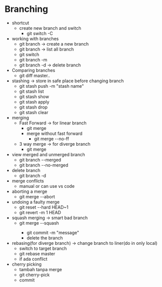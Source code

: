 # Branching

- shortcut
    - create new branch and switch
        - git switch -C <branch name>
- working with branches
    - git branch <branch name> → create a new branch
    - git branch → list all branch
    - git switch <branch name>
    - git branch  -m <old name> <new name>
    - git branch -d <branch name> → delete branch
- Comparing branches
    - git diff master..<branch name>
- stashing → store in safe place before changing branch
    - git stash push -m "stash name"
    - git stash list
    - git stash show
    - git stash apply <number>
    - git stash drop <number>
    - git stash clear
- merging
    - Fast Forward → for linear branch
        - git merge <branch name>
        - merge without fast forward
            - git merge --no-ff <branch name>
    - 3 way merge → for diverge branch
        - git merge <branch name>
- view merged and unmerged branch
    - git branch --merged
    - git branch --no-merged
- delete branch
    - git branch -d <branch name>
- merge conflicts
    - manual or can use vs code
- aborting a merge
    - git merge --abort
- undoing a faulty merge
    - git reset --hard HEAD~1
    - git revert -m 1 HEAD
- squash merging → smart bad branch
    - git merge --squash <branch name>
        - git commit -m "message"
        - delete the branch
- rebasing(for diverge branch) → change branch to liner(do in only local)
    - switch to target branch
    - git rebase master
    - if ada conflict
- cherry picking
    - tambah tanpa merge
    - git cherry-pick <branch id>
    - commit